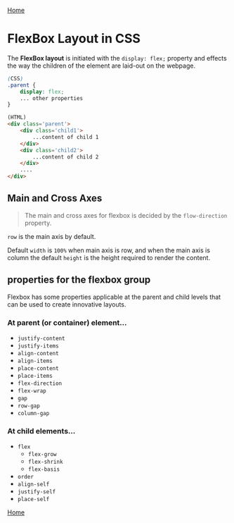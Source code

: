 [Home](./readme.md) 

# FlexBox Layout in CSS

The **FlexBox layout** is initiated with the `display: flex;` property and effects the way the children of the element are laid-out on the webpage.

```css
(CSS)
.parent {
	display: flex;
	... other properties
}
```

```html
(HTML)
<div class='parent'>
	<div class='child1'>
		...content of child 1
	</div>
	<div class='child2'>
		...content of child 2
	</div>
	....
</div>
```

## Main and Cross Axes

>The main and cross axes for flexbox is decided by the `flow-direction` property.

`row` is the main axis by default.

Default `width` is `100%` when main axis is row, and when the main axis is column the default `height` is the height required to render the content.

## properties for the flexbox group

Flexbox has some properties applicable at the parent and child levels that can be used to create innovative layouts. 

### At parent (or container) element...

* `justify-content`
* `justify-items`
* `align-content`
* `align-items`
* `place-content`
* `place-items`
* `flex-direction`
* `flex-wrap`
* `gap`
* `row-gap`
* `column-gap`

### At child elements...

* `flex`
	* `flex-grow`
	* `flex-shrink`
	* `flex-basis`
* `order`
* `align-self`
* `justify-self`
* `place-self`


[Home](./readme.md) 
